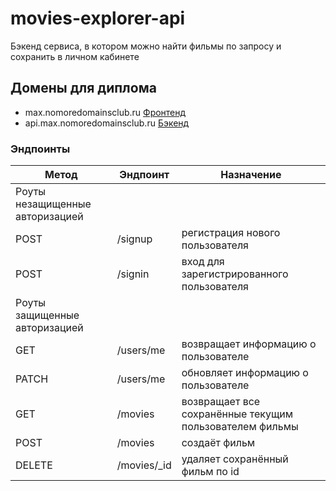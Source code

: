 # movies-explorer-api

Бэкенд сервиса, в котором можно найти фильмы по запросу и сохранить в личном кабинете

## Домены для диплома

- max.nomoredomainsclub.ru      [Фронтенд](https://max.nomoredomainsclub.ru)
- api.max.nomoredomainsclub.ru  [Бэкенд](https://api.max.nomoredomainsclub.ru)

### Эндпоинты

|Метод|Эндпоинт|Назначение|
|-|-|-|
|Роуты незащищенные авторизацией|
|POST|/signup|регистрация нового пользователя|
|POST|/signin|вход для зарегистрированного пользователя|
|Роуты защищенные авторизацией|
|GET|/users/me|возвращает информацию о пользователе|
|PATCH|/users/me|обновляет информацию о пользователе|
|GET|/movies|возвращает все сохранённые текущим  пользователем фильмы|
|POST|/movies|создаёт фильм|
|DELETE|/movies/_id|удаляет сохранённый фильм по id|
